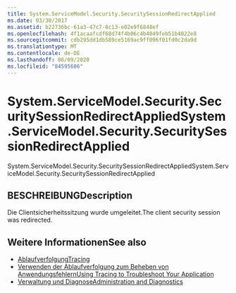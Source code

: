 ```yaml
---
title: System.ServiceModel.Security.SecuritySessionRedirectApplied
ms.date: 03/30/2017
ms.assetid: b22736bc-61a3-47c7-8c13-e02e9f6848ef
ms.openlocfilehash: 4f1acaafcdf68d74f4b06c4b4049feb51b4022e8
ms.sourcegitcommit: cdb295dd1db589ce5169ac9ff096f01fd0c2da9d
ms.translationtype: MT
ms.contentlocale: de-DE
ms.lasthandoff: 06/09/2020
ms.locfileid: "84595686"
---
```

# <a name="systemservicemodelsecuritysecuritysessionredirectapplied"></a><span data-ttu-id="092a4-102">System.ServiceModel.Security.SecuritySessionRedirectApplied</span><span class="sxs-lookup"><span data-stu-id="092a4-102">System.ServiceModel.Security.SecuritySessionRedirectApplied</span></span>
<span data-ttu-id="092a4-103">System.ServiceModel.Security.SecuritySessionRedirectApplied</span><span class="sxs-lookup"><span data-stu-id="092a4-103">System.ServiceModel.Security.SecuritySessionRedirectApplied</span></span>  
  
## <a name="description"></a><span data-ttu-id="092a4-104">BESCHREIBUNG</span><span class="sxs-lookup"><span data-stu-id="092a4-104">Description</span></span>  
 <span data-ttu-id="092a4-105">Die Clientsicherheitssitzung wurde umgeleitet.</span><span class="sxs-lookup"><span data-stu-id="092a4-105">The client security session was redirected.</span></span>  
  
## <a name="see-also"></a><span data-ttu-id="092a4-106">Weitere Informationen</span><span class="sxs-lookup"><span data-stu-id="092a4-106">See also</span></span>

- [<span data-ttu-id="092a4-107">Ablaufverfolgung</span><span class="sxs-lookup"><span data-stu-id="092a4-107">Tracing</span></span>](index.md)
- [<span data-ttu-id="092a4-108">Verwenden der Ablaufverfolgung zum Beheben von Anwendungsfehlern</span><span class="sxs-lookup"><span data-stu-id="092a4-108">Using Tracing to Troubleshoot Your Application</span></span>](using-tracing-to-troubleshoot-your-application.md)
- [<span data-ttu-id="092a4-109">Verwaltung und Diagnose</span><span class="sxs-lookup"><span data-stu-id="092a4-109">Administration and Diagnostics</span></span>](../index.md)
